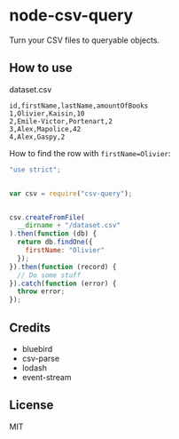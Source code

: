 node-csv-query
==============

Turn your CSV files to queryable objects.


## How to use

dataset.csv
```
id,firstName,lastName,amountOfBooks
1,Olivier,Kaisin,10
2,Emile-Victor,Portenart,2
3,Alex,Mapolice,42
4,Alex,Gaspy,2
```


How to find the row with `firstName=Olivier`:

```javascript
"use strict";


var csv = require("csv-query");


csv.createFromFile(
  __dirname + "/dataset.csv"
).then(function (db) {
  return db.findOne({ 
    firstName: "Olivier" 
  });
}).then(function (record) {
  // Do some stuff
}).catch(function (error) {
  throw error;
});

```


## Credits

- bluebird
- csv-parse
- lodash
- event-stream


## License

MIT
